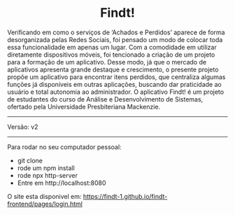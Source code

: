 <h1 align="center">Findt!</h1>

<p>Verificando em como o serviços de ‘Achados e Perdidos’ aparece de forma desorganizada
pelas Redes Sociais, foi pensado um modo de colocar toda essa funcionalidade em apenas
um lugar. Com a comodidade em utilizar diretamente dispositivos móveis, foi tencionado
a criação de um projeto para a formação de um aplicativo. Desse modo, já que o mercado
de aplicativos apresenta grande destaque e crescimento, o presente projeto propõe um
aplicativo para encontrar itens perdidos, que centraliza algumas funções já disponíveis
em outras aplicações, buscando dar praticidade ao usuário e total autonomia ao
administrador. O aplicativo Findt! é um projeto de estudantes do curso de Análise e
Desenvolvimento de Sistemas, ofertado pela Universidade Presbiteriana Mackenzie.</p>

-----

Versão: v2

-----

Para rodar no seu computador pessoal:
- git clone
- rode um npm install
- rode npx http-server
- Entre em http://localhost:8080

O site esta disponivel em: https://findt-1.github.io/findt-frontend/pages/login.html
